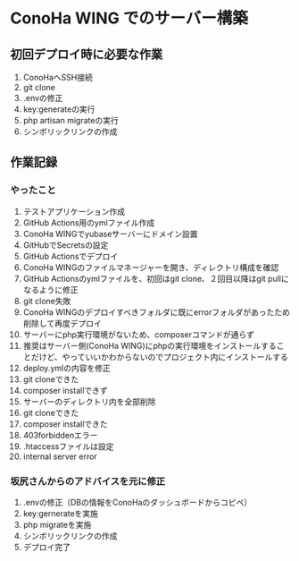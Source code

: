 # ConoHa WING でのサーバー構築

## 初回デプロイ時に必要な作業
1. ConoHaへSSH接続
2. git clone
3. .envの修正
4. key:generateの実行
5. php artisan migrateの実行
6. シンボリックリンクの作成

## 作業記録
### やったこと
1. テストアプリケーション作成
2. GitHub Actions用のymlファイル作成
3. ConoHa WINGでyubaseサーバーにドメイン設置
4. GitHubでSecretsの設定
5. GitHub Actionsでデプロイ
6. ConoHa WINGのファイルマネージャーを開き、ディレクトリ構成を確認
7. GitHub Actionsのymlファイルを、初回はgit clone、２回目以降はgit pullになるように修正
8. git clone失敗
9. ConoHa WINGのデプロイすべきフォルダに既にerrorフォルダがあったため削除して再度デプロイ
10. サーバーにphp実行環境がないため、composerコマンドが通らず
11. 推奨はサーバー側(ConoHa WING)にphpの実行環境をインストールすることだけど、やっていいかわからないのでプロジェクト内にインストールする
12. deploy.ymlの内容を修正
13. git cloneできた
14. composer installできず
15. サーバーのディレクトリ内を全部削除
16. git cloneできた
17. composer installできた
18. 403forbiddenエラー
19. .htaccessファイルは設定
20. internal server error

### 坂尻さんからのアドバイスを元に修正
1. .envの修正（DBの情報をConoHaのダッシュボードからコピペ）
2. key:gernerateを実施
3. php migrateを実施
4. シンボリックリンクの作成
5. デプロイ完了
